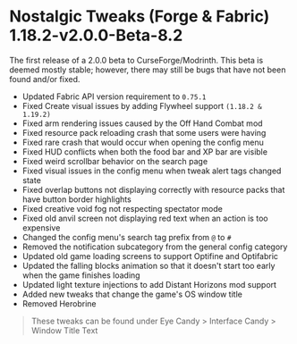 # Nostalgic Tweaks (Forge & Fabric) 1.18.2-v2.0.0-Beta-8.2
The first release of a 2.0.0 beta to CurseForge/Modrinth. This beta is deemed mostly stable; however, there may still be
bugs that have not been found and/or fixed.
- Updated Fabric API version requirement to `0.75.1`
- Fixed Create visual issues by adding Flywheel support `(1.18.2 & 1.19.2)`
- Fixed arm rendering issues caused by the Off Hand Combat mod
- Fixed resource pack reloading crash that some users were having
- Fixed rare crash that would occur when opening the config menu
- Fixed HUD conflicts when both the food bar and XP bar are visible
- Fixed weird scrollbar behavior on the search page
- Fixed visual issues in the config menu when tweak alert tags changed state
- Fixed overlap buttons not displaying correctly with resource packs that have button border highlights
- Fixed creative void fog not respecting spectator mode
- Fixed old anvil screen not displaying red text when an action is too expensive
- Changed the config menu's search tag prefix from `@` to `#`
- Removed the notification subcategory from the general config category
- Updated old game loading screens to support Optifine and Optifabric
- Updated the falling blocks animation so that it doesn't start too early when the game finishes loading
- Updated light texture injections to add Distant Horizons mod support
- Added new tweaks that change the game's OS window title
- Removed Herobrine
> These tweaks can be found under Eye Candy > Interface Candy > Window Title Text